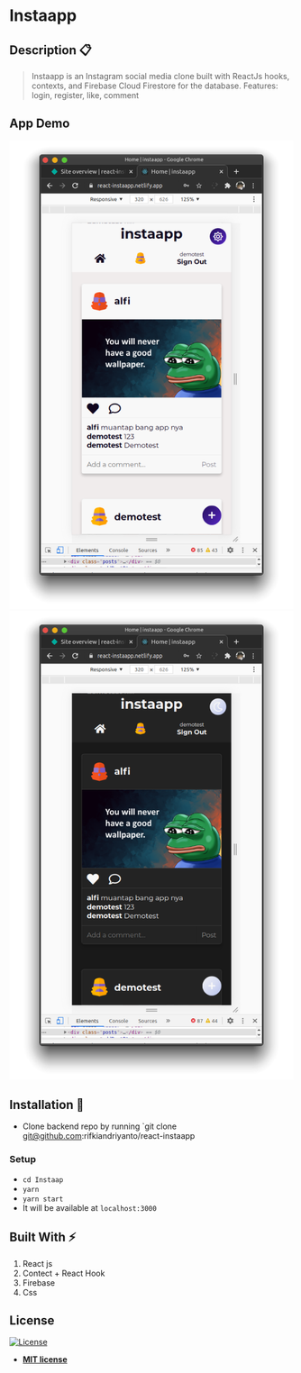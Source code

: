 # Instaapp

## Description :clipboard:

> Instaapp is an Instagram social media clone built with ReactJs hooks, contexts, and Firebase Cloud Firestore for the database. Features: login, register, like, comment

## App Demo

![](shot/Shot1.png)
![](shot/Shot2.png)


## Installation :wrench:

-   Clone backend repo by running `git clone git@github.com:rifkiandriyanto/react-instaapp

###  Setup

-   `cd Instaap`
-   `yarn`
-   `yarn start`
-   It will be available at `localhost:3000`


## Built With :zap:

1. React js
2. Contect + React Hook
3. Firebase
4. Css

## License

[![License](http://img.shields.io/:license-mit-blue.svg?style=flat-square)](http://badges.mit-license.org)

-   **[MIT license](http://opensource.org/licenses/mit-license.php)**